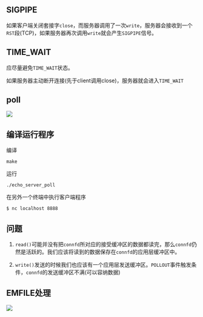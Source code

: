 ## SIGPIPE
如果客户端关闭套接字`close`，而服务器调用了一次`write`，服务器会接收到一个`RST`段(TCP)，如果服务器再次调用`write`就会产生`SIGPIPE`信号。

## TIME_WAIT
应尽量避免`TIME_WAIT`状态。

如果服务器主动断开连接(先于client调用close)，服务器就会进入`TIME_WAIT`

## poll
![](https://img-blog.csdnimg.cn/20181114102022698.png?x-oss-process=image/watermark,type_ZmFuZ3poZW5naGVpdGk,shadow_10,text_aHR0cHM6Ly9ibG9nLmNzZG4ubmV0L3dlc3Ricm9va2xpdQ==,size_16,color_FFFFFF,t_70)

## 编译运行程序
编译
```shell
make
```
运行
```shell
./echo_server_poll
```
在另外一个终端中执行客户端程序
```shell
$ nc localhost 8888
```


## 问题
1. `read()`可能并没有把`connfd`所对应的接受缓冲区的数据都读完，那么`connfd`仍然是活跃的。我们应该将读到的数据保存在`connfd`的应用层缓冲区中。

2. `write()`发送的时候我们也应该有一个应用层发送缓冲区。`POLLOUT`事件触发条件，`connfd`的发送缓冲区不满(可以容纳数据)

## EMFILE处理
![](https://img-blog.csdnimg.cn/20181114123953600.png?x-oss-process=image/watermark,type_ZmFuZ3poZW5naGVpdGk,shadow_10,text_aHR0cHM6Ly9ibG9nLmNzZG4ubmV0L3dlc3Ricm9va2xpdQ==,size_16,color_FFFFFF,t_70)